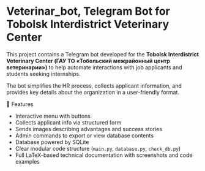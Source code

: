 # Veterinar_bot, Telegram Bot for Tobolsk Interdistrict Veterinary Center

This project contains a Telegram bot developed for the **Tobolsk Interdistrict Veterinary Center (ГАУ ТО «Тобольский межрайонный центр ветеринарии»)**
to help automate interactions with job applicants and students seeking internships.

The bot simplifies the HR process, collects applicant information, and provides key details about the organization in a user-friendly format.

📌 Features

- Interactive menu with buttons
- Collects applicant info via structured form
- Sends images describing advantages and success stories
- Admin commands to export or view database contents
- Database powered by SQLite
- Clear modular code structure (`main.py`, `database.py`, `check_db.py`)
- Full LaTeX-based technical documentation with screenshots and code examples
